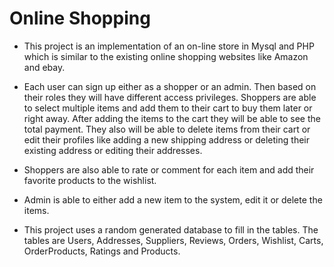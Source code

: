 # Online Shopping

- This project is an implementation of an on-line store in Mysql and PHP which is similar to the existing online shopping websites like Amazon and ebay. 

- Each user can sign up either as a shopper or an admin. Then based on their roles they will have different access privileges. 
Shoppers are able to select multiple items and add them to their cart to buy them later or right away. After adding the items to the cart they will be able to see the total payment. They also will be able to delete items from their cart or edit their profiles like adding a new shipping address or deleting their existing address or editing their addresses.

- Shoppers are also able to rate or comment for each item and add their favorite products to the wishlist.

- Admin is able to either add a new item to the system, edit it or delete the items.

- This project uses a random generated database to fill in the tables. The tables are Users, Addresses, Suppliers, Reviews, Orders, Wishlist, Carts, OrderProducts, Ratings and Products.

